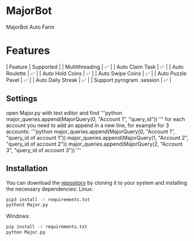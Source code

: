 # MajorBot
MajorBot Auto Farm

# Features
|          Feature          | Supported |
|       Multithreading      |    ✅     |
|      Auto Claim Task      |    ✅     |
|       Auto Roulette       |    ✅     |
|      Auto Hold Coins      |    ✅     |
|      Auto Swipe Coins     |    ✅     |
|     Auto Puzzle Pavel     |    ✅     |
|     Auto Daily Streak     |    ✅     |
| Support pyrogram .session |    ✅     |

## Settings
open Major.py with text editor and find
'''python
major_queries.append(MajorQuery(0, "Account 1", "query_id"))
'''
for each account you need to add an append in a new line, for example for 3 accounts:
'''python
major_queries.append(MajorQuery(0, "Account 1", "query_id of account 1"))
major_queries.append(MajorQuery(1, "Account 2", "query_id of account 2"))
major_queries.append(MajorQuery(2, "Account 3", "query_id of account 3"))
'''

## Installation
You can download the [repository](https://github.com/glad-tidings/MajorBot/) by cloning it to your system and installing the necessary dependencies:
Linux:
```bash
pip3 install -r requirements.txt
python3 Major.py
```
Windows:
```bash
pip install -r requirements.txt
python Major.py
```
